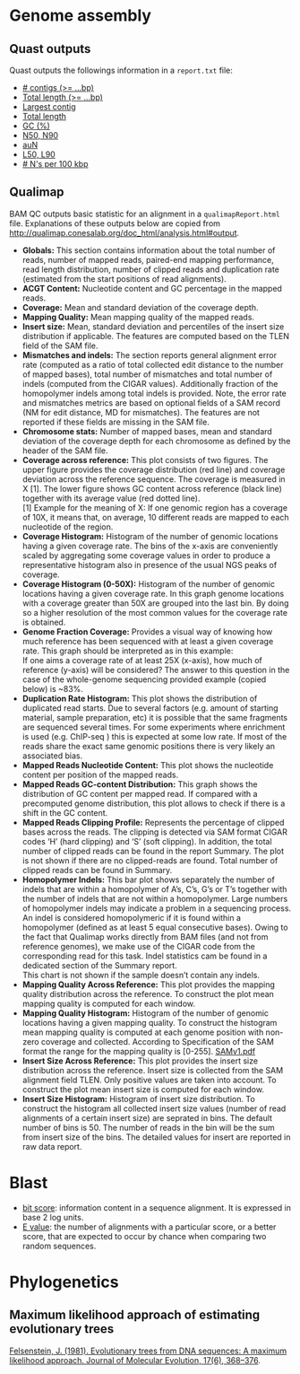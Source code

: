 # Genome assembly
## Quast outputs
Quast outputs the followings information in a ``report.txt`` file:
- [# contigs (>= ...bp)](https://quast.sourceforge.net/docs/manual.html#sec3)
- [Total length (>= ...bp)](https://quast.sourceforge.net/docs/manual.html#sec3)
- [Largest contig](https://quast.sourceforge.net/docs/manual.html#sec3)
- [Total length](https://quast.sourceforge.net/docs/manual.html#sec3)
- [GC (%)](https://quast.sourceforge.net/docs/manual.html#sec3)
- [N50, N90](https://quast.sourceforge.net/docs/manual.html#sec3)
- [auN](https://lh3.github.io/2020/04/08/a-new-metric-on-assembly-contiguity)
- [L50, L90](https://quast.sourceforge.net/docs/manual.html#sec3)
- [# N's per 100 kbp](https://quast.sourceforge.net/docs/manual.html#sec3)

## Qualimap 
BAM QC outputs basic statistic for an alignment in a ``qualimapReport.html`` file. Explanations of these outputs below are copied from http://qualimap.conesalab.org/doc_html/analysis.html#output. 
- **Globals:** This section contains information about the total number of reads, number of mapped reads, paired-end mapping performance, read length distribution, number of clipped reads and duplication rate (estimated from the start positions of read alignments). <br>
- **ACGT Content:** Nucleotide content and GC percentage in the mapped reads. <br>
- **Coverage:** Mean and standard deviation of the coverage depth. <br>
- **Mapping Quality:** Mean mapping quality of the mapped reads. <br>
- **Insert size:** Mean, standard deviation and percentiles of the insert size distribution if applicable. The features are computed based on the TLEN field of the SAM file. <br>
- **Mismatches and indels:** The section reports general alignment error rate (computed as a ratio of total collected edit distance to the number of mapped bases), total number of mismatches and total number of indels (computed from the CIGAR values). Additionally fraction of the homopolymer indels among total indels is provided. Note, the error rate and mismatches metrics are based on optional fields of a SAM record (NM for edit distance, MD for mismatches). The features are not reported if these fields are missing in the SAM file. <br>
- **Chromosome stats:** Number of mapped bases, mean and standard deviation of the coverage depth for each chromosome as defined by the header of the SAM file. <br>
- **Coverage across reference:** This plot consists of two figures. The upper figure provides the coverage distribution (red line) and coverage deviation across the reference sequence. The coverage is measured in X [1]. The lower figure shows GC content across reference (black line) together with its average value (red dotted line). <br>
[1]	Example for the meaning of X: If one genomic region has a coverage of 10X, it means that, on average, 10 different reads are mapped to each nucleotide of the region. <br>
- **Coverage Histogram:** Histogram of the number of genomic locations having a given coverage rate. The bins of the x-axis are conveniently scaled by aggregating some coverage values in order to produce a representative histogram also in presence of the usual NGS peaks of coverage. <br> 
- **Coverage Histogram (0-50X):** Histogram of the number of genomic locations having a given coverage rate. In this graph genome locations with a coverage greater than 50X are grouped into the last bin. By doing so a higher resolution of the most common values for the coverage rate is obtained. <br>
- **Genome Fraction Coverage:** Provides a visual way of knowing how much reference has been sequenced with at least a given coverage rate. This graph should be interpreted as in this example: <br>
If one aims a coverage rate of at least 25X (x-axis), how much of reference (y-axis) will be considered? The answer to this question in the case of the whole-genome sequencing provided example (copied below) is ~83%. <br>
- **Duplication Rate Histogram:** This plot shows the distribution of duplicated read starts. Due to several factors (e.g. amount of starting material, sample preparation, etc) it is possible that the same fragments are sequenced several times. For some experiments where enrichment is used (e.g. ChIP-seq ) this is expected at some low rate. If most of the reads share the exact same genomic positions there is very likely an associated bias. <br>
- **Mapped Reads Nucleotide Content:** This plot shows the nucleotide content per position of the mapped reads. <br>
- **Mapped Reads GC-content Distribution:** This graph shows the distribution of GC content per mapped read. If compared with a precomputed genome distribution, this plot allows to check if there is a shift in the GC content. <br>
- **Mapped Reads Clipping Profile:** Represents the percentage of clipped bases across the reads. The clipping is detected via SAM format CIGAR codes ‘H’ (hard clipping) and ‘S’ (soft clipping). In addition, the total number of clipped reads can be found in the report Summary. The plot is not shown if there are no clipped-reads are found. Total number of clipped reads can be found in Summary. <br>
- **Homopolymer Indels:** This bar plot shows separately the number of indels that are within a homopolymer of A’s, C’s, G’s or T’s together with the number of indels that are not within a homopolymer. Large numbers of homopolymer indels may indicate a problem in a sequencing process. An indel is considered homopolymeric if it is found within a homopolymer (defined as at least 5 equal consecutive bases). Owing to the fact that Qualimap works directly from BAM files (and not from reference genomes), we make use of the CIGAR code from the corresponding read for this task. Indel statistics cam be found in a dedicated section of the Summary report. <br>
This chart is not shown if the sample doesn’t contain any indels. <br>
- **Mapping Quality Across Reference:** This plot provides the mapping quality distribution across the reference. To construct the plot mean mapping quality is computed for each window. <br>
- **Mapping Quality Histogram:** Histogram of the number of genomic locations having a given mapping quality. To construct the histogram mean mapping quality is computed at each genome position with non-zero coverage and collected. According to Specification of the SAM format the range for the mapping quality is [0-255]. [SAMv1.pdf](https://github.com/sux21/Su_Xingyuan_Summer_2023/files/11644726/SAMv1.pdf) <br>
- **Insert Size Across Reference:** This plot provides the insert size distribution across the reference. Insert size is collected from the SAM alignment field TLEN. Only positive values are taken into account. To construct the plot mean insert size is computed for each window. <br>
- **Insert Size Histogram:** Histogram of insert size distribution. To construct the histogram all collected insert size values (number of read alignments of a certain insert size) are seprated in bins. The default number of bins is 50. The number of reads in the bin will be the sum from insert size of the bins. The detailed values for insert are reported in raw data report. <br>

# Blast
- [bit score](https://www.ncbi.nlm.nih.gov/Class/FieldGuide/glossary.html#:~:text=The%20bit%20score%20represents%20the,database%20and%20matrix%20scaling%20parameters.): information content in a sequence alignment. It is expressed in base 2 log units. 
- [E value](https://www.ncbi.nlm.nih.gov/Class/FieldGuide/glossary.html#EXPECT): the number of alignments with a particular score, or a better score, that are expected to occur by chance when comparing two random sequences.

# Phylogenetics
## Maximum likelihood approach of estimating evolutionary trees
[Felsenstein, J. (1981). Evolutionary trees from DNA sequences: A maximum likelihood approach. Journal of Molecular Evolution, 17(6), 368–376](https://github.com/sux21/2020_Experimental_Evoluntion/files/11741445/felsenstein1981.pdf).



